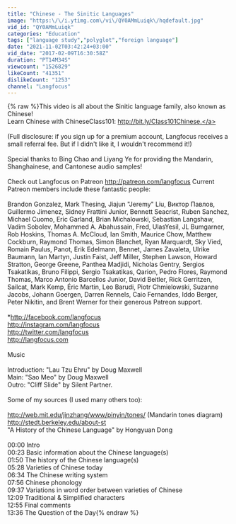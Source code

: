 ```yaml
---
title: "Chinese - The Sinitic Languages"
image: "https:\/\/i.ytimg.com\/vi\/QY0AMmLuiqk\/hqdefault.jpg"
vid_id: "QY0AMmLuiqk"
categories: "Education"
tags: ["language study","polyglot","foreign language"]
date: "2021-11-02T03:42:24+03:00"
vid_date: "2017-02-09T16:30:58Z"
duration: "PT14M34S"
viewcount: "1526829"
likeCount: "41351"
dislikeCount: "1253"
channel: "Langfocus"
---
```

{% raw %}This video is all about the Sinitic language family, also known as Chinese!<br />Learn Chinese with ChineseClass101: <a rel="nofollow" target="blank" href="http://bit.ly/Class101Chinese.">http://bit.ly/Class101Chinese.</a>  <br /><br />(Full disclosure: if you sign up for a premium account, Langfocus receives a small referral fee. But if I didn't like it, I wouldn't recommend it!) <br /><br />Special thanks to Bing Chao and Liyang Ye for providing the Mandarin, Shanghainese, and Cantonese audio samples!<br /><br />Check out Langfocus on Patreon <a rel="nofollow" target="blank" href="http://patreon.com/langfocus">http://patreon.com/langfocus</a>  Current Patreon members include these fantastic people: <br /><br />Brandon Gonzalez, Mark Thesing, Jiajun &quot;Jeremy&quot; Liu, Виктор Павлов, Guillermo Jimenez, Sidney Frattini Junior, Bennett Seacrist, Ruben Sanchez, Michael Cuomo, Eric Garland, Brian Michalowski, Sebastian Langshaw, Vadim Sobolev, Mohammed A. Abahussain, Fred, UlasYesil, JL Bumgarner, Rob Hoskins, Thomas A. McCloud, Ian Smith, Maurice Chow, Matthew Cockburn, Raymond Thomas, Simon Blanchet, Ryan Marquardt, Sky Vied, Romain Paulus, Panot, Erik Edelmann, Bennet, James Zavaleta, Ulrike Baumann, Ian Martyn, Justin Faist, Jeff Miller, Stephen Lawson, Howard Stratton, George Greene, Panthea Madjidi, Nicholas Gentry, Sergios Tsakatikas, Bruno Filippi, Sergio Tsakatikas, Qarion, Pedro Flores, Raymond Thomas, Marco Antonio Barcellos Junior, David Beitler, Rick Gerritzen, Sailcat, Mark Kemp, Éric Martin, Leo Barudi, Piotr Chmielowski, Suzanne Jacobs, Johann Goergen, Darren Rennels, Caio Fernandes, Iddo Berger, Peter Nikitin, and Brent Werner for their generous Patreon support.<br /><br />*<a rel="nofollow" target="blank" href="http://facebook.com/langfocus">http://facebook.com/langfocus</a><br /><a rel="nofollow" target="blank" href="http://instagram.com/langfocus">http://instagram.com/langfocus</a><br /><a rel="nofollow" target="blank" href="http://twitter.com/langfocus">http://twitter.com/langfocus</a><br /><a rel="nofollow" target="blank" href="http://langfocus.com">http://langfocus.com</a><br /><br />Music<br /><br />Introduction: &quot;Lau Tzu Ehru&quot; by Doug Maxwell<br />Main: &quot;Sao Meo&quot; by Doug Maxwell<br />Outro: &quot;Cliff Slide&quot; by Silent Partner.<br /><br />Some of my sources (I used many others too):<br /><br /><a rel="nofollow" target="blank" href="http://web.mit.edu/jinzhang/www/pinyin/tones/">http://web.mit.edu/jinzhang/www/pinyin/tones/</a> (Mandarin tones diagram)<br /><a rel="nofollow" target="blank" href="http://stedt.berkeley.edu/about-st">http://stedt.berkeley.edu/about-st</a><br />&quot;A History of the Chinese Language&quot; by Hongyuan Dong<br /><br />00:00 Intro<br />00:23 Basic information about the Chinese language(s)<br />01:50 The history of the Chinese language(s)<br />05:28 Varieties of Chinese today<br />06:34 The Chinese writing system<br />07:56 Chinese phonology<br />09:37 Variations in word order between varieties of Chinese<br />12:09 Traditional &amp; Simplified characters<br />12:55 Final comments<br />13:36 The Question of the Day{% endraw %}
